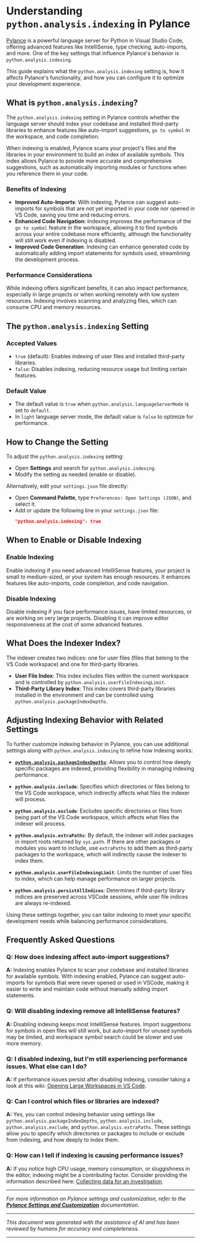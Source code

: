 

# Understanding `python.analysis.indexing` in Pylance

[Pylance](https://marketplace.visualstudio.com/items?itemName=ms-python.vscode-pylance) is a powerful language server for Python in Visual Studio Code, offering advanced features like IntelliSense, type checking, auto-imports, and more. One of the key settings that influence Pylance's behavior is `python.analysis.indexing`.

This guide explains what the `python.analysis.indexing` setting is, how it affects Pylance's functionality, and how you can configure it to optimize your development experience.

## What is `python.analysis.indexing`?

The `python.analysis.indexing` setting in Pylance controls whether the language server should index your codebase and installed third-party libraries to enhance features like auto-import suggestions, `go to symbol` in the workspace, and code completion.

When indexing is enabled, Pylance scans your project's files and the libraries in your environment to build an index of available symbols. This index allows Pylance to provide more accurate and comprehensive suggestions, such as automatically importing modules or functions when you reference them in your code.

### Benefits of Indexing

- **Improved Auto-Imports**: With indexing, Pylance can suggest auto-imports for symbols that are not yet imported in your code nor opened in VS Code, saving you time and reducing errors.
- **Enhanced Code Navigation**: Indexing improves the performance of the `go to symbol` feature in the workspace, allowing it to find symbols across your entire codebase more efficiently, although the functionality will still work even if indexing is disabled.
- **Improved Code Generation**: Indexing can enhance generated code by automatically adding import statements for symbols used, streamlining the development process.

### Performance Considerations

While indexing offers significant benefits, it can also impact performance, especially in large projects or when working remotely with low system resources. Indexing involves scanning and analyzing files, which can consume CPU and memory resources.

## The `python.analysis.indexing` Setting

### Accepted Values

- `true` (default): Enables indexing of user files and installed third-party libraries.
- `false`: Disables indexing, reducing resource usage but limiting certain features.

### Default Value

- The default value is `true` when `python.analysis.languageServerMode` is set to `default`.
- In `light` language server mode, the default value is `false` to optimize for performance.

## How to Change the Setting

To adjust the `python.analysis.indexing` setting:

- Open **Settings** and search for `python.analysis.indexing`.
- Modify the setting as needed (enable or disable).

Alternatively, edit your `settings.json` file directly:

- Open **Command Palette**, type `Preferences: Open Settings (JSON)`, and select it.
- Add or update the following line in your `settings.json` file:
  ```json
  "python.analysis.indexing": true
  ```

## When to Enable or Disable Indexing

### Enable Indexing

Enable indexing if you need advanced IntelliSense features, your project is small to medium-sized, or your system has enough resources. It enhances features like auto-imports, code completion, and code navigation.

### Disable Indexing

Disable indexing if you face performance issues, have limited resources, or are working on very large projects. Disabling it can improve editor responsiveness at the cost of some advanced features.

## What Does the Indexer Index?

The indexer creates two indices: one for user files (files that belong to the VS Code workspace) and one for third-party libraries.

- **User File Index**: This index includes files within the current workspace and is controlled by `python.analysis.userFileIndexingLimit`.
- **Third-Party Library Index**: This index covers third-party libraries installed in the environment and can be controlled using `python.analysis.packageIndexDepths`.

## Adjusting Indexing Behavior with Related Settings

To further customize indexing behavior in Pylance, you can use additional settings along with `python.analysis.indexing` to refine how indexing works:

- **[`python.analysis.packageIndexDepths`](python_analysis_packageIndexDepths.md)**: Allows you to control how deeply specific packages are indexed, providing flexibility in managing indexing performance.

- **`python.analysis.include`**: Specifies which directories or files belong to the VS Code workspace, which indirectly affects what files the indexer will process.

- **`python.analysis.exclude`**: Excludes specific directories or files from being part of the VS Code workspace, which affects what files the indexer will process.

- **`python.analysis.extraPaths`**: By default, the indexer will index packages in import roots returned by `sys.path`. If there are other packages or modules you want to include, use `extraPaths` to add them as third-party packages to the workspace, which will indirectly cause the indexer to index them.

- **`python.analysis.userFileIndexingLimit`**: Limits the number of user files to index, which can help manage performance on larger projects.

- **`python.analysis.persistAllIndices`**: Determines if third-party library indices are preserved across VSCode sessions, while user file indices are always re-indexed.

Using these settings together, you can tailor indexing to meet your specific development needs while balancing performance considerations.

## Frequently Asked Questions

### Q: How does indexing affect auto-import suggestions?

**A:** Indexing enables Pylance to scan your codebase and installed libraries for available symbols. With indexing enabled, Pylance can suggest auto-imports for symbols that were never opened or used in VSCode, making it easier to write and maintain code without manually adding import statements.

### Q: Will disabling indexing remove all IntelliSense features?

**A:** Disabling indexing keeps most IntelliSense features. Import suggestions for symbols in open files will still work, but auto-import for unused symbols may be limited, and workspace symbol search could be slower and use more memory.

### Q: I disabled indexing, but I'm still experiencing performance issues. What else can I do?

**A:** If performance issues persist after disabling indexing, consider taking a look at this wiki: [Opening Large Workspaces in VS Code](https://github.com/microsoft/pylance-release/wiki/Opening-Large-Workspaces-in-VS-Code).

### Q: Can I control which files or libraries are indexed?

**A:** Yes, you can control indexing behavior using settings like `python.analysis.packageIndexDepths`, `python.analysis.include`, `python.analysis.exclude`, and `python.analysis.extraPaths`. These settings allow you to specify which directories or packages to include or exclude from indexing, and how deeply to index them.

### Q: How can I tell if indexing is causing performance issues?

**A:** If you notice high CPU usage, memory consumption, or sluggishness in the editor, indexing might be a contributing factor. Consider providing the information described here: [Collecting data for an investigation](https://github.com/microsoft/pylance-release/wiki/Collecting-data-for-an-investigation.).

---

*For more information on Pylance settings and customization, refer to the **[Pylance Settings and Customization](https://code.visualstudio.com/docs/python/settings-reference)** documentation.*

---

*This document was generated with the assistance of AI and has been reviewed by humans for accuracy and completeness.*

---

